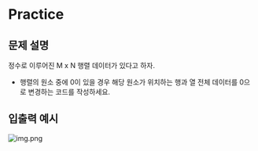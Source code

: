 Practice
===

문제 설명
---
정수로 이루어진 M x N 행렬 데이터가 있다고 하자.

- 행렬의 원소 중에 0이 있을 경우 해당 원소가 위치하는 행과 열 전체 데이터를 0으로 변경하는 코드를 작성하세요.


입출력 예시
---

![img.png](../../../../../../../제로베이스%20강의자료%20모음/Part%202/part-02.-자료구조-알고리즘-마종현-강사님/제로베이스_백엔드%20스쿨-Chapter%2002.%20선형자료구조%20교안-코드-20220502T073819Z-001/제로베이스_백엔드%20스쿨-Chapter%2002.%20선형자료구조%20교안-코드/_선형%20자료구조%20code/Solution/LinearDS_14_1/imgs/matrix_zero.png)

